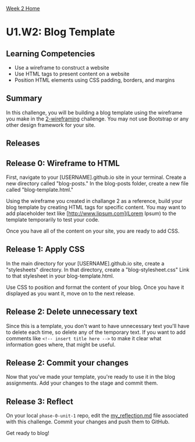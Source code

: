[Week 2 Home](../)

# U1.W2: Blog Template

## Learning Competencies
- Use a wireframe to construct a website
- Use HTML tags to present content on a website
- Position HTML elements using CSS padding, borders, and margins

## Summary
In this challenge, you will be building a blog template using the wireframe you make in the [2-wireframing](../2-wireframing) challenge. You may not use Bootstrap or any other design framework for your site.

## Releases

## Release 0: Wireframe to HTML

First, navigate to your [USERNAME].github.io site in your terminal. Create a new directory called "blog-posts." In the blog-posts folder, create a new file called "blog-template.html."

Using the wireframe you created in challange 2 as a reference, build your blog template by creating HTML tags for specific content. You may want to add placeholder text like [http://www.lipsum.com](Lorem Ipsum) to the template temporarily to test your code.

Once you have all of the content on your site, you are ready to add CSS.

## Release 1: Apply CSS

In the main directory for your [USERNAME].github.io site, create a "stylesheets" directory. In that directory, create a "blog-stylesheet.css" Link to that stylesheet in your blog-template.html.

Use CSS to position and format the content of your blog. Once you have it displayed as you want it, move on to the next release.

## Release 2: Delete unnecessary text

Since this is a template, you don't want to have unnecessary text you'll have to delete each time, so delete any of the temporary text. If you want to add comments like ```<!-- insert title here -->``` to make it clear what information goes where, that might be useful.

## Release 2: Commit your changes

Now that you've made your template, you're ready to use it in the blog assignments. Add your changes to the stage and commit them.

## Release 3: Reflect
On your local `phase-0-unit-1` repo, edit the [my_reflection.md](my_reflection.md) file associated with this challenge. Commit your changes and push them to GitHub.

Get ready to blog!


